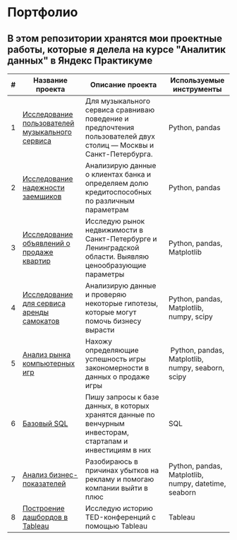 # Портфолио

## В этом репозитории хранятся мои проектные работы, которые я делела на курсе "Аналитик данных" в Яндекс Практикуме

| #| Название проекта              | Описание проекта           | Используемые инструменты                     |
|-| -------------------- | --------------------- |---------------------------|
|1 | [Исследование пользователей музыкального сервиса](https://github.com/hgyggnmkd/Portfolio/tree/main/01.%20Basic%20Python) | Для музыкального сервиса сравниваю поведение и предпочтения пользователей двух столиц — Москвы и Санкт-Петербурга. | Python, pandas |
|2 | [Исследование надежности заемщиков](https://github.com/hgyggnmkd/Portfolio/tree/main/02.%20Data%20Preprocessing) | Анализирую данные о клиентах банка и определяем долю кредитоспособных по различным параметрам | Python, pandas |
|3 | [Исследование объявлений о продаже квартир](https://github.com/hgyggnmkd/Portfolio/tree/main/03.%20Research%20Data%20Analysis) | Исследую рынок недвижимости в Санкт-Петербурге и Ленинградской области. Выявляю ценообразующие параметры | Python, pandas, Matplotlib |
|4 | [Исследование для сервиса аренды самокатов](https://github.com/hgyggnmkd/Portfolio/tree/main/04.%20Statistical%20data%20analysis) |Анализирую данные и проверяю некоторые гипотезы, которые могут помочь бизнесу вырасти| Python, pandas, Matplotlib, numpy, scipy |
|5 | [Анализ рынка компьютерных игр](https://github.com/hgyggnmkd/Portfolio/tree/main/05.%20First%20main%20project)  |Нахожу определяющие успешность игры закономерности в данных о продаже игры |  Python, pandas, Matplotlib, numpy, seaborn, scipy |
|6 | [Базовый SQL](https://github.com/pancyrev/yandex_practicum_data_analysis_projects/blob/main/06.%20Basic%20SQL/)  |Пишу запросы к базе данных, в которых хранятся данные по венчурным инвесторам, стартапам и инвестициям в них | SQL |
|7 | [Анализ бизнес-показателей](https://github.com/hgyggnmkd/Portfolio/tree/main/07.%20Business%20Metrics%20Analysis)  |Разобираюсь в причинах убытков на рекламу и помогаю компании выйти в плюс |  Python, pandas, Matplotlib, numpy, datetime, seaborn |
|8 | [Построение дашбордов в Tableau](https://github.com/hgyggnmkd/yandex_practicum/tree/main/08.%20Building%20dashboards%20in%20Tableau)  | Исследую историю TED-конференций с помощью Tableau |  Tableau |
